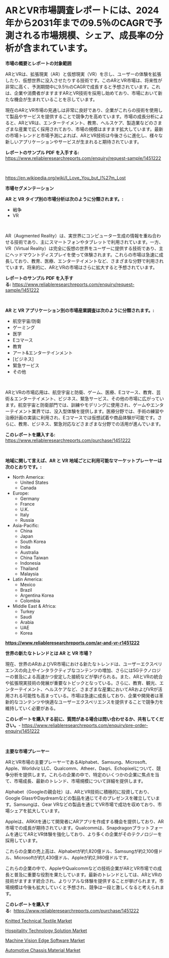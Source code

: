 <p><h1>ARとVR市場調査レポートには、2024年から2031年までの9.5％のCAGRで予測される市場規模、シェア、成長率の分析が含まれています。</h1></p><p><strong>市場の概要とレポートの対象範囲</strong></p>
<p><p>ARとVRは、拡張現実（AR）と仮想現実（VR）を示し、ユーザーの体験を拡張したり、仮想世界に没入させたりする技術です。このARとVR市場は、将来性が非常に高く、予測期間中に9.5％のCAGRで成長すると予想されています。これは、企業や消費者がますますARとVR技術を採用し始めており、市場において新たな機会が生まれていることを示しています。</p><p>現在のARとVR市場の見通しは非常に良好であり、企業がこれらの技術を使用して製品やサービスを提供することで競争力を高めています。市場の成長分析によると、ARとVRは、エンターテイメント、教育、ヘルスケア、製造業などのさまざまな産業で広く採用されており、市場の規模はますます拡大しています。最新の市場トレンドと市場予測によれば、ARとVR技術は今後さらに進化し、様々な新しいアプリケーションやサービスが生まれると期待されています。</p></p>
<p><strong>レポートのサンプル PDF を入手する:</strong> <a href="https://www.reliableresearchreports.com/enquiry/request-sample/1451222">https://www.reliableresearchreports.com/enquiry/request-sample/1451222</a></p>
<p>&nbsp;</p>
<p><a href="https://en.wikipedia.org/wiki/I_Love_You_but_I%27m_Lost">https://en.wikipedia.org/wiki/I_Love_You_but_I%27m_Lost</a></p>
<p><strong>市場セグメンテーション</strong></p>
<p><strong>AR と VR タイプ別の市場分析は次のように分類されます。:</strong></p>
<p><ul><li>戦争</li><li>VR</li></ul></p>
<p>&nbsp;</p>
<p><p>AR（Augmented Reality）は、実世界にコンピューター生成の情報を重ね合わせる技術であり、主にスマートフォンやタブレットで利用されています。一方、VR（Virtual Reality）は完全に仮想の世界をユーザーに提供する技術であり、主にヘッドマウントディスプレイを使って体験されます。これらの市場は急速に成長しており、教育、医療、エンターテイメントなど、さまざまな分野で利用されています。将来的に、ARとVRの市場はさらに拡大すると予想されています。</p></p>
<p><strong>レポートのサンプル PDF を入手する:</strong>&nbsp;<a href="https://www.reliableresearchreports.com/enquiry/request-sample/1451222">https://www.reliableresearchreports.com/enquiry/request-sample/1451222</a></p>
<p>&nbsp;</p>
<p><strong> AR と VR アプリケーション別の市場産業調査は次のように分類されます。:</strong></p>
<p><ul><li>航空宇宙/防衛</li><li>ゲーミング</li><li>医学</li><li>Eコマース</li><li>教育</li><li>アート&エンターテインメント</li><li>[ビジネス]</li><li>緊急サービス</li><li>その他</li></ul></p>
<p>&nbsp;</p>
<p><p>ARとVRの市場応用は、航空宇宙と防衛、ゲーム、医療、Eコマース、教育、芸術＆エンターテイメント、ビジネス、緊急サービス、その他の市場に広がっています。航空宇宙と防衛部門では、訓練やモデリングに使用され、ゲームやエンターテイメント業界では、没入型体験を提供します。医療分野では、手術の練習や治療計画の実装に利用され、Eコマースでは仮想試着や商品体験が可能です。さらに、教育、ビジネス、緊急対応などさまざまな分野での活用が進んでいます。</p></p>
<p><strong>このレポートを購入する:</strong>&nbsp; <a href="https://www.reliableresearchreports.com/purchase/1451222">https://www.reliableresearchreports.com/purchase/1451222</a></p>
<p>&nbsp;</p>
<p><strong>地域に関して言えば、AR と VR 地域ごとに利用可能なマーケットプレーヤーは次のとおりです。:</strong></p>
<p><ul>
    <li>
        North America:
        <ul>
            <li>United States</li>
            <li>Canada</li>
        </ul>
    </li>
    <li>
        Europe:
        <ul>
            <li>Germany</li>
            <li>France</li>
            <li>U.K.</li>
            <li>Italy</li>
            <li>Russia</li>
        </ul>
    </li>
    <li>
        Asia-Pacific:
        <ul>
            <li>China</li>
            <li>Japan</li>
            <li>South Korea</li>
            <li>India</li>
            <li>Australia</li>
            <li>China Taiwan</li>
            <li>Indonesia</li>
            <li>Thailand</li>
            <li>Malaysia</li>
        </ul>
    </li>
    <li>
        Latin America:
        <ul>
            <li>Mexico</li>
            <li>Brazil</li>
            <li>Argentina Korea</li>
            <li>Colombia</li>
        </ul>
    </li>
    <li>
        Middle East & Africa:
        <ul>
            <li>Turkey</li>
            <li>Saudi</li>
            <li>Arabia</li>
            <li>UAE</li>
            <li>Korea</li>
        </ul>
    </li>
    </ul></p>
<p><strong><a href="https://www.reliableresearchreports.com/ar-and-vr-r1451222">https://www.reliableresearchreports.com/ar-and-vr-r1451222</a></strong>&nbsp;</p>
<p><strong>世界の新たなトレンドとは AR と VR 市場？</strong></p>
<p><p>現在、世界のARおよびVR市場における新たなトレンドは、ユーザーエクスペリエンスの向上やインタラクティブなコンテンツの増加、さらには5Gテクノロジーの普及による高速かつ安定した接続などが挙げられる。また、ARとVRの統合や拡張現実技術の発展が重要なトピックとなっている。さらに、教育、観光、エンターテイメント、ヘルスケアなど、さまざまな産業においてARおよびVRが活用される可能性も高まっている。市場は急速に成長しており、企業や開発者は革新的なコンテンツや快適なユーザーエクスペリエンスを提供することで競争力を維持していく必要がある。</p></p>
<p><strong>このレポートを購入する前に、質問がある場合は問い合わせるか、共有してください。</strong>- <a href="https://www.reliableresearchreports.com/enquiry/pre-order-enquiry/1451222">https://www.reliableresearchreports.com/enquiry/pre-order-enquiry/1451222</a></p>
<p>&nbsp;</p>
<p><strong>主要な市場プレーヤー</strong></p>
<p><p>ARとVR市場の主要プレーヤーであるAlphabet、Samsung、Microsoft、Apple、Worldviz LLC、Qualcomm、Atheer、Daqri、Echopixelについて、競争分析を提供します。これらの企業の中で、特定のいくつかの企業に焦点を当て、市場成長、最新のトレンド、市場規模について詳細を提供します。</p><p>Alphabet（Googleの親会社）は、ARとVR技術に積極的に投資しており、Google GlassやDaydreamなどの製品を通じてそのプレゼンスを確立しています。Samsungは、Gear VRなどの製品を通じてVR市場で成功を収めており、市場シェアを拡大しています。</p><p>Appleは、ARKitを通じて開発者にARアプリを作成する機会を提供しており、AR市場での成長が期待されています。Qualcommは、Snapdragonプラットフォームを通じてARとVR体験を強化しており、より多くの企業がそのテクノロジーを採用しています。</p><p>これらの企業の売上高は、Alphabetが約1,820億ドル、Samsungが約2,100億ドル、Microsoftが約1,430億ドル、Appleが約2,980億ドルです。</p><p>これらの企業の中で、AppleやQualcommなどの技術企業がARとVR市場での成長と普及に重要な役割を果たしています。最新のトレンドとしては、ARとVRの技術がますます統合され、よりリアルな体験を提供することが挙げられます。市場規模は今後も拡大していくと予想され、競争は一段と激しくなると考えられます。</p></p>
<p><strong>このレポートを購入する:</strong>&nbsp;&nbsp;<a href="https://www.reliableresearchreports.com/purchase/1451222">https://www.reliableresearchreports.com/purchase/1451222</a></p>
<p><p><a href="https://github.com/lorenzaSchmeler/Market-Research-Report-List-2/blob/main/knitted-technical-textile-market.md">Knitted Technical Textile Market</a></p><p><a href="https://issuu.com/reportprime-2/docs/hospitality-technology-solution-market-size-2030.p">Hospitality Technology Solution Market</a></p><p><a href="https://issuu.com/reportprime-2/docs/machine-vision-edge-software-market-size-2030.pptx">Machine Vision Edge Software Market</a></p><p><a href="https://github.com/ruddyyedelwadw/Market-Research-Report-List-3/blob/main/automotive-chassis-material-market.md">Automotive Chassis Material Market</a></p></p>